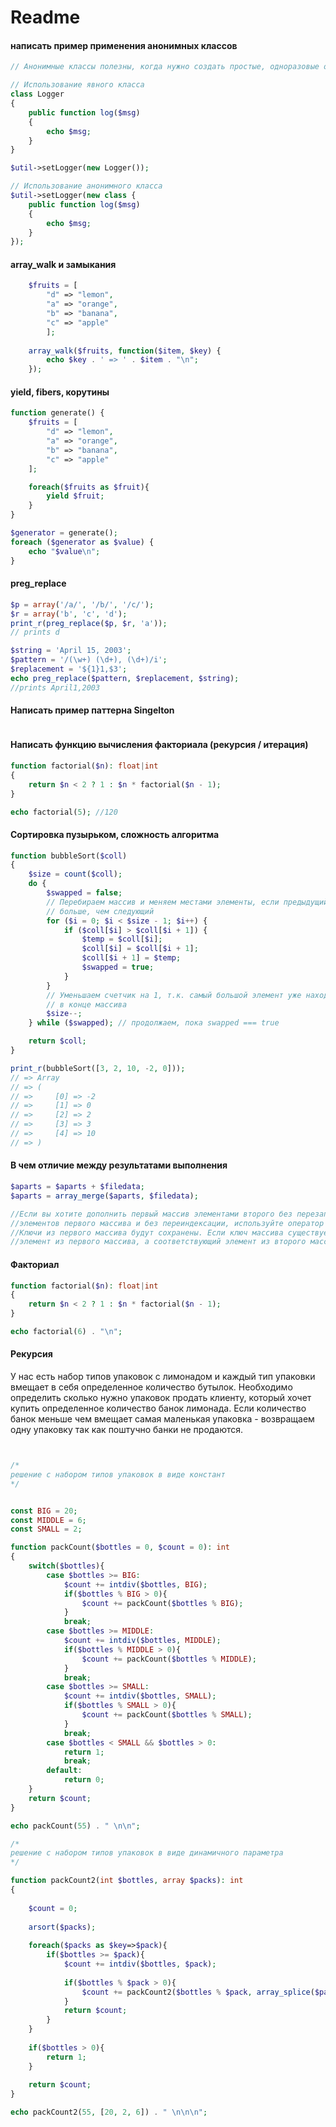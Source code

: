 # Readme

#### написать пример применения анонимных классов

```php
// Анонимные классы полезны, когда нужно создать простые, одноразовые объекты. 

// Использование явного класса
class Logger
{
    public function log($msg)
    {
        echo $msg;
    }
}

$util->setLogger(new Logger());

// Использование анонимного класса
$util->setLogger(new class {
    public function log($msg)
    {
        echo $msg;
    }
});
```

#### array_walk и замыкания

```php
    $fruits = [
        "d" => "lemon", 
        "a" => "orange", 
        "b" => "banana", 
        "c" => "apple"
        ];
    
    array_walk($fruits, function($item, $key) {
        echo $key . ' => ' . $item . "\n";
    });
```

#### yield, fibers, корутины

```php
function generate() {
    $fruits = [
		"d" => "lemon", 
		"a" => "orange", 
		"b" => "banana", 
		"c" => "apple"
	];

	foreach($fruits as $fruit){
		yield $fruit;
	}
}

$generator = generate();
foreach ($generator as $value) {
    echo "$value\n";
}
```

#### preg_replace

```php
$p = array('/a/', '/b/', '/c/');
$r = array('b', 'c', 'd');
print_r(preg_replace($p, $r, 'a'));
// prints d

$string = 'April 15, 2003';
$pattern = '/(\w+) (\d+), (\d+)/i';
$replacement = '${1}1,$3';
echo preg_replace($pattern, $replacement, $string);
//prints April1,2003
```

#### Написать пример паттерна Singelton

```php

```

#### Написать функцию вычисления факториала (рекурсия / итерация)

```php
function factorial($n): float|int
{
    return $n < 2 ? 1 : $n * factorial($n - 1);
}

echo factorial(5); //120
```

#### Сортировка пузырьком, сложность алгоритма

```php
function bubbleSort($coll)
{
    $size = count($coll);
    do {
        $swapped = false;
        // Перебираем массив и меняем местами элементы, если предыдущий
        // больше, чем следующий
        for ($i = 0; $i < $size - 1; $i++) {
            if ($coll[$i] > $coll[$i + 1]) {
                $temp = $coll[$i];
                $coll[$i] = $coll[$i + 1];
                $coll[$i + 1] = $temp;
                $swapped = true;
            }
        }
        // Уменьшаем счетчик на 1, т.к. самый большой элемент уже находится
        // в конце массива
        $size--;
    } while ($swapped); // продолжаем, пока swapped === true

    return $coll;
}

print_r(bubbleSort([3, 2, 10, -2, 0]));
// => Array
// => (
// =>     [0] => -2
// =>     [1] => 0
// =>     [2] => 2
// =>     [3] => 3
// =>     [4] => 10
// => )
```

#### В чем отличие между результатами выполнения

```php
$aparts = $aparts + $filedata;             
$aparts = array_merge($aparts, $filedata);

//Если вы хотите дополнить первый массив элементами второго без перезаписи 
//элементов первого массива и без переиндексации, используйте оператор объединения массивов +
//Ключи из первого массива будут сохранены. Если ключ массива существует в обоих массивах, то будет использован 
//элемент из первого массива, а соответствующий элемент из второго массива будет проигнорирован.
```


#### Факториал

```php
function factorial($n): float|int
{
    return $n < 2 ? 1 : $n * factorial($n - 1);
}

echo factorial(6) . "\n";
```

#### Рекурсия

У нас есть набор типов упаковок с лимонадом и каждый тип упаковки вмещает в себя определенное количество бутылок.
Необходимо определить сколько нужно упаковок продать клиенту, который хочет купить определенное количество банок лимонада.
Если количество банок меньше чем вмещает самая маленькая упаковка - возвращаем одну упаковку так как поштучно банки не продаются.

```php


/*
решение с набором типов упаковок в виде констант
*/


const BIG = 20;
const MIDDLE = 6;
const SMALL = 2;

function packCount($bottles = 0, $count = 0): int
{
	switch($bottles){
		case $bottles >= BIG:
			$count += intdiv($bottles, BIG);
			if($bottles % BIG > 0){
				$count += packCount($bottles % BIG);
			}
			break;
		case $bottles >= MIDDLE:
			$count += intdiv($bottles, MIDDLE);
			if($bottles % MIDDLE > 0){
				$count += packCount($bottles % MIDDLE);
			}
			break;
		case $bottles >= SMALL:
			$count += intdiv($bottles, SMALL);
			if($bottles % SMALL > 0){
				$count += packCount($bottles % SMALL);
			}
			break;
		case $bottles < SMALL && $bottles > 0:
			return 1;
			break;
		default:
			return 0;
	}
	return $count;
}

echo packCount(55) . " \n\n";

/*
решение с набором типов упаковок в виде динамичного параметра
*/

function packCount2(int $bottles, array $packs): int
{
	
	$count = 0;
	
	arsort($packs);
	
	foreach($packs as $key=>$pack){
		if($bottles >= $pack){
			$count += intdiv($bottles, $pack);
			
			if($bottles % $pack > 0){
				$count += packCount2($bottles % $pack, array_splice($packs, $key));
			}
			return $count;
		}
	}
	
	if($bottles > 0){
		return 1;
	}
	
	return $count;
}

echo packCount2(55, [20, 2, 6]) . " \n\n\n";
```